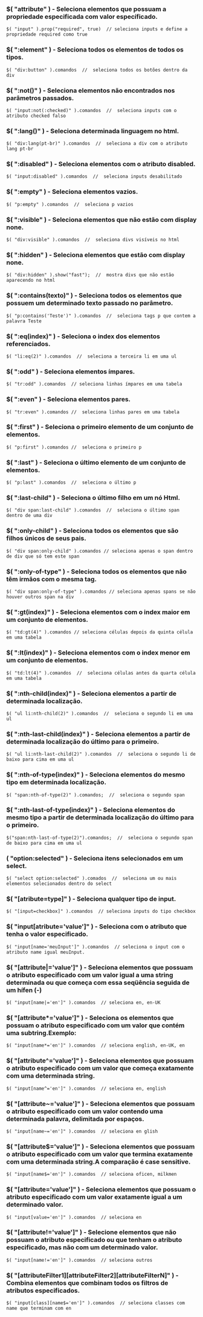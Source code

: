 ### $( "attribute" ) - Seleciona elementos que possuam a propriedade especificada com valor específicado.

	$( "input" ).prop("required", true)  // seleciona inputs e define a propriedade required como true
	
### $( ":element" ) - Seleciona todos os elementos de todos os tipos.

	$( "div:button" ).comandos  //  seleciona todos os botões dentro da div
	
### $( ":not()" ) - Seleciona elementos não encontrados nos parâmetros passados.
	
	$( "input:not(:checked)" ).comandos  //  seleciona inputs com o atributo checked falso
	
### $( ":lang()" ) - Seleciona determinada linguagem no html.

	$( "div:lang(pt-br)" ).comandos  //  seleciona a div com o atributo lang pt-br

### $( ":disabled" ) - Seleciona elementos com o atributo disabled.

	$( "input:disabled" ).comandos  //  seleciona inputs desabilitado
	
### $( ":empty" ) - Seleciona elementos vazios.
	
	$( "p:empty" ).comandos  //  seleciona p vazios
	
### $( ":visible" ) - Seleciona elementos que não estão com display none.

	$( "div:visible" ).comandos  //  seleciona divs visíveis no html
	
### $( ":hidden" ) - Seleciona elementos que estão com display none.

	$( "div:hidden" ).show("fast");  //  mostra divs que não estão aparecendo no html  
	
### $( ":contains(texto)" ) - Seleciona todos os elementos que possuem um determinado texto passado no parâmetro.

	$( "p:contains('Teste')" ).comandos  //  seleciona tags p que contem a palavra Teste
	
### $( ":eq(index)" ) - Seleciona o index dos elementos referenciados. 

	$( "li:eq(2)" ).comandos  //  seleciona a terceira li em uma ul
	
### $( ":odd" ) - Seleciona elementos ímpares.

	$( "tr:odd" ).comandos  // seleciona linhas ímpares em uma tabela
	
### $( ":even" ) - Seleciona elementos pares.

	$( "tr:even" ).comandos //  seleciona linhas pares em uma tabela
	
### $( ":first" ) - Seleciona o primeiro elemento de um conjunto de elementos.

	$( "p:first" ).comandos //  seleciona o primeiro p
	
### $( ":last" ) - Seleciona o último elemento de um conjunto de elementos.

	$( "p:last" ).comandos  //  seleciona o último p
	
### $( ":last-child" ) - Seleciona o último filho em um nó Html.

	$( "div span:last-child" ).comandos  //  seleciona o último span dentro de uma div

### $( ":only-child" ) - Seleciona todos os elementos que são filhos únicos de seus pais.

	$( "div span:only-child" ).comandos // seleciona apenas o span dentro de div que só tem este span
	
### $( ":only-of-type" ) - Seleciona todos os elementos que não têm irmãos com o mesma tag.

	$( "div span:only-of-type" ).comandos // seleciona apenas spans se não houver outros span na div
	
### $( ":gt(index)" ) - Seleciona elementos com o index maior em um conjunto de elementos.

	$( "td:gt(4)" ).comandos // seleciona células depois da quinta célula em uma tabela
	
### $( ":lt(index)" ) - Seleciona elementos com o index menor em um conjunto de elementos.

	$( "td:lt(4)" ).comandos  //  seleciona células antes da quarta célula em uma tabela
	
### $( ":nth-child(index)" ) - Seleciona elementos a partir de determinada localização.

	$( "ul li:nth-child(2)" ).comandos  //  seleciona o segundo li em uma ul
	
### $( ":nth-last-child(index)" ) - Seleciona elementos a partir de determinada localização do último para o primeiro.

	$( "ul li:nth-last-child(2)" ).comandos  //  seleciona o segundo li de baixo para cima em uma ul
	
### $( ":nth-of-type(index)" ) - Seleciona elementos do mesmo tipo em determinada localização.

	$( "span:nth-of-type(2)" ).comandos;  //  seleciona o segundo span 
	
### $( ":nth-last-of-type(index)" ) - Seleciona elementos do mesmo tipo a partir de determinada localização do último para o primeiro.

	$("span:nth-last-of-type(2)").comandos;  //  seleciona o segundo span de baixo para cima em uma ul	
	
### ( "option:selected" ) - Seleciona itens selecionados em um select.

	$( "select option:selected" ).comados  //  seleciona um ou mais elementos selecionados dentro do select
	
### $( "[atribute=type]" ) - Seleciona qualquer tipo de input.
	
	$( "[input=checkbox]" ).comandos  // seleciona inputs do tipo checkbox
	
### $( "input[atribute='value']" ) - Seleciona com o atributo que tenha o valor especificado.

	$( "input[name='meuInput']" ).comandos  // seleciona o input com o atributo name igual meuInput.
 	
### $( "[attribute|='value']" ) - Seleciona elementos que possuam o atributo especificado com um valor igual a uma string determinada ou que começa com essa seqüência seguida de um hífen (-)

	$( "input[name|='en']" ).comandos  // seleciona en, en-UK


### $( "[attribute*='value']" ) - Seleciona os elementos que possuam o atributo especificado com um valor que contém uma subtring.Exemplo:
			
	$( "input[name*='en']" ).comandos  // seleciona english, en-UK, en


### $( "[attribute^='value']" ) - Seleciona elementos que possuam o atributo especificado com um valor que começa exatamente com uma determinada string.

	$( "input[name^='en']" ).comandos  // seleciona en, english


### $( "[attribute~='value']" ) - Seleciona elementos que possuam o atributo especificado com um valor contendo uma determinada palavra, delimitada por espaços.

	$( "input[name~='en']" ).comandos  // seleciona en glish


### $( "[attribute$='value']" ) - Seleciona elementos que possuam o atributo especificado com um valor que termina exatamente com uma determinada string.A comparação é case sensitive.

	$( "input[name$='en']" ).comandos  // seleciona oficen, milkmen


### $( "[attribute='value']" ) - Seleciona elementos que possuam o atributo especificado com um valor exatamente igual a um determinado valor.

	$( "input[value='en']" ).comandos  // seleciona en


### $( "[attribute!='value']" ) - Selecione elementos que não possuam o atributo especificado ou que tenham o atributo especificado, mas não com um determinado valor.

	$( "input[name!='en']" ).comandos  // seleciona outros


### $( "[attributeFilter1][attributeFilter2][attributeFilterN]" ) - Combina elementos que combinam todos os filtros de atributos especificados.

	$( "input[class][name$='en']" ).comandos  // seleciona classes com name que terminam com en
	
